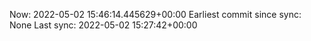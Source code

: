 Now: 2022-05-02 15:46:14.445629+00:00 Earliest commit since sync: None Last sync: 2022-05-02 15:27:42+00:00
